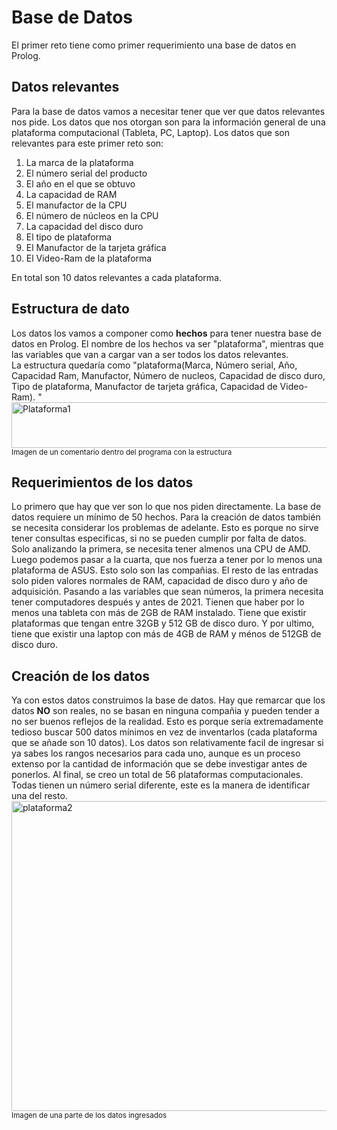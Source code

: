 # **Base de Datos**
El primer reto tiene como primer requerimiento una base de datos en Prolog.
## Datos relevantes
Para la base de datos vamos a necesitar tener que ver que datos relevantes nos pide. Los datos que nos otorgan son para la información general de una plataforma computacional (Tableta, PC, Laptop). Los datos que son relevantes para este primer reto son:  
  1. La marca de la plataforma  
  2. El número serial del producto  
  3. El año en el que se obtuvo  
  4. La capacidad de RAM  
  5. El manufactor de la CPU  
  6. El número de núcleos en la CPU  
  7. La capacidad del disco duro  
  8. El tipo de plataforma  
  9. El Manufactor de la tarjeta gráfica
  10. El Video-Ram de la plataforma  

En total son 10 datos relevantes a cada plataforma.
## Estructura de dato
Los datos los vamos a componer como **hechos** para tener nuestra base de datos en Prolog.
El nombre de los hechos va ser "plataforma", mientras que las variables que van a cargar van a ser todos los datos relevantes.  
La estructura quedaría como "plataforma(Marca, Número serial, Año, Capacidad Ram, Manufactor, Número de nucleos, Capacidad de disco duro, Tipo de plataforma, Manufactor de tarjeta gráfica, Capacidad de Video-Ram). "  
<img width="1112" height="73" alt="Plataforma1" src="https://github.com/user-attachments/assets/de6c4c5d-b375-4a9e-bdb1-3c1320cda9bc" />
<sup>Imagen de un comentario dentro del programa con la estructura</sup>
## Requerimientos de los datos
Lo primero que hay que ver son lo que nos piden directamente. La base de datos requiere un mínimo de 50 hechos. Para la creación de datos también se necesita considerar los problemas de adelante. Esto es porque no sirve tener consultas especificas, si no se pueden cumplir por falta de datos. Solo analizando la primera, se necesita tener almenos una CPU de AMD. Luego podemos pasar a la cuarta, que nos fuerza a tener por lo menos una plataforma de ASUS. Esto solo son las compañias. El resto de las entradas solo piden valores normales de RAM, capacidad de disco duro y año de adquisición. Pasando a las variables que sean números, la primera necesita tener computadores después y antes de 2021. Tienen que haber por lo menos una tableta con más de 2GB de RAM instalado. Tiene que existir plataformas que tengan entre 32GB y 512 GB de disco duro. Y por ultimo, tiene que existir una laptop con más de 4GB de RAM y ménos de 512GB de disco duro. 
## Creación de los datos
Ya con estos datos construimos la base de datos. Hay que remarcar que los datos __NO__ son reales, no se basan en ninguna compañia y pueden tender a no ser buenos reflejos de la realidad. Esto es porque sería extremadamente tedioso buscar 500 datos mínimos en vez de inventarlos (cada plataforma que se añade son 10 datos). Los datos son relativamente facil de ingresar si ya sabes los rangos necesarios para cada uno, aunque es un proceso extenso por la cantidad de información que se debe investigar antes de ponerlos. Al final, se creo un total de 56 plataformas computacionales. Todas tienen un número serial diferente, este es la manera de identificar una del resto.  
<img width="1228" height="496" alt="plataforma2" src="https://github.com/user-attachments/assets/c0c1bb85-22b7-4f8c-bd12-4de9a7ad7fff" />
<sup>Imagen de una parte de los datos ingresados</sup>
